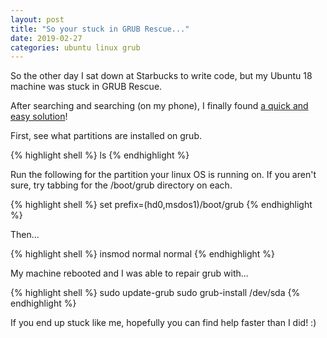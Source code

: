 ```yaml
---
layout: post
title: "So your stuck in GRUB Rescue..."
date: 2019-02-27
categories: ubuntu linux grub
---
```


So the other day I sat down at Starbucks to write code, but my Ubuntu 18 machine was stuck in GRUB Rescue.

After searching and searching (on my phone), I finally found [a quick and easy solution](http://www.linuxandubuntu.com/home/ways-to-rescue-or-recover-grub-menu)!

First, see what partitions are installed on grub.

{% highlight shell %}
ls
{% endhighlight %}

Run the following for the partition your linux OS is running on. If you aren't sure, try tabbing for the /boot/grub directory on each.

{% highlight shell %}
set prefix=(hd0,msdos1)/boot/grub
{% endhighlight %}

Then...

{% highlight shell %}
insmod normal
normal
{% endhighlight %}

My machine rebooted and I was able to repair grub with...

{% highlight shell %}
sudo update-grub
sudo grub-install /dev/sda
{% endhighlight %}

If you end up stuck like me, hopefully you can find help faster than I did! :)
